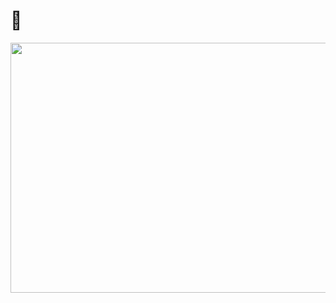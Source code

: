 # :turtle: <img src="https://komarev.com/ghpvc/?username=Tedejer" alt="" align="center" />

<a href="https://wakatime.com"
      ><img
        style="height: 400px; width: 520px"
        src="https://wakatime.com/share/@e48fee3e-ead5-429e-880c-36c0316e81d5/0274e239-2692-49e2-b799-30f086a9ac9a.png"
    /></a>
